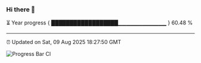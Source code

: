 ### Hi there 👋

⏳ Year progress { ██████████████████▁▁▁▁▁▁▁▁▁▁▁▁ } 60.48 %

---

⏰ Updated on Sat, 09 Aug 2025 18:27:50 GMT

![Progress Bar CI](https://github.com/liununu/liununu/workflows/Progress%20Bar%20CI/badge.svg)
